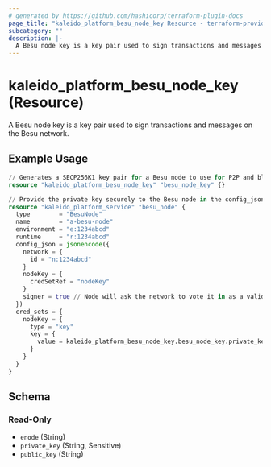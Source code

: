 ```yaml
---
# generated by https://github.com/hashicorp/terraform-plugin-docs
page_title: "kaleido_platform_besu_node_key Resource - terraform-provider-kaleido"
subcategory: ""
description: |-
  A Besu node key is a key pair used to sign transactions and messages on the Besu network.
---
```


# kaleido_platform_besu_node_key (Resource)

A Besu node key is a key pair used to sign transactions and messages on the Besu network.

## Example Usage

```terraform
// Generates a SECP256K1 key pair for a Besu node to use for P2P and block proposals
resource "kaleido_platform_besu_node_key" "besu_node_key" {}

// Provide the private key securely to the Besu node in the config_json via a cred set
resource "kaleido_platform_service" "besu_node" {
  type        = "BesuNode"
  name        = "a-besu-node"
  environment = "e:1234abcd"
  runtime     = "r:1234abcd"
  config_json = jsonencode({
    network = {
      id = "n:1234abcd"
    }
    nodeKey = {
      credSetRef = "nodeKey"
    }
    signer = true // Node will ask the network to vote it in as a validator
  })
  cred_sets = {
    nodeKey = {
      type = "key"
      key = {
        value = kaleido_platform_besu_node_key.besu_node_key.private_key
      }
    }
  }
}
```

<!-- schema generated by tfplugindocs -->
## Schema

### Read-Only

- `enode` (String)
- `private_key` (String, Sensitive)
- `public_key` (String)
